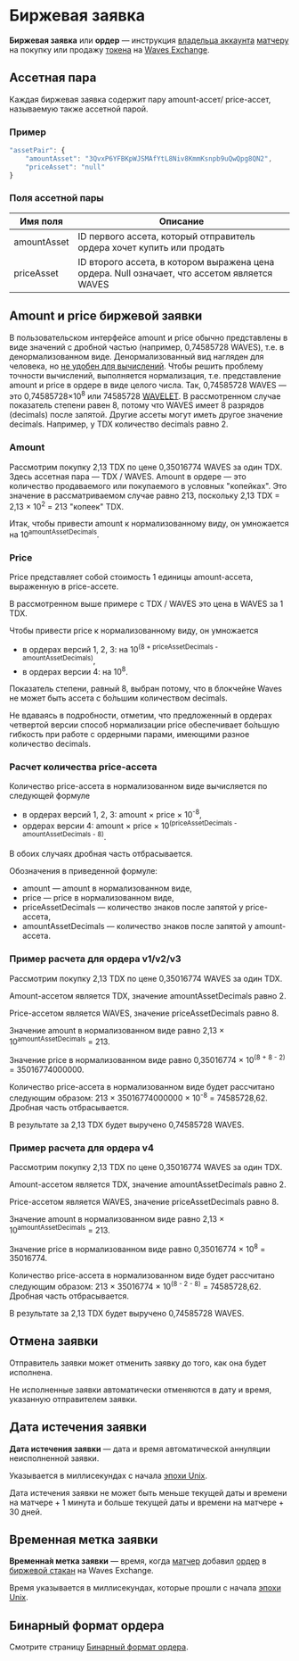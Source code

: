 # Биржевая заявка

**Биржевая заявка** или **ордер** — инструкция [владельца аккаунта](/ru/blockchain/account) [матчеру](https://docs.waves.exchange/en/waves-matcher/) на покупку или продажу [токена](/ru/blockchain/token) на [Waves Exchange](https://waves.exchange/).

## Ассетная пара

Каждая биржевая заявка содержит пару amount-ассет/ price-ассет, называемую также ассетной парой.

### Пример

```js
"assetPair": {
    "amountAsset": "3QvxP6YFBKpWJSMAfYtL8Niv8KmmKsnpb9uQwQpg8QN2",
    "priceAsset": "null"
}
```

### Поля ассетной пары

| Имя поля | Описание |
|---|---|
| amountAsset  | ID первого ассета, который отправитель ордера хочет купить или продать |
| priceAsset | ID второго ассета, в котором выражена цена ордера. Null означает, что ассетом является WAVES |

## Amount и price биржевой заявки

В пользовательском интерфейсе amount и price обычно представлены в виде значений с дробной частью (например, 0,74585728 WAVES), т.е. в денормализованном виде. Денормализованный вид нагляден для человека, но [не удобен для вычислений](https://en.wikipedia.org/wiki/Round-off_error). Чтобы решить проблему точности вычислений, выполняется нормализация, т.е. представление amount и price в ордере в виде целого числа. Так, 0,74585728 WAVES — это 0,74585728×10<sup>8</sup> или 74585728 [WAVELET](/ru/blockchain/token/wavelet). В рассмотренном случае показатель степени равен 8, потому что WAVES имеет 8 разрядов (decimals) после запятой. Другие ассеты могут иметь другое значение decimals. Например, у TDX количество decimals равно 2.

### Amount

Рассмотрим покупку 2,13 TDX по цене 0,35016774 WAVES за один TDX. Здесь ассетная пара — TDX / WAVES. Аmount в ордере — это количество продаваемого или покупаемого в условных "копейках". Это значение в рассматриваемом случае равно 213, поскольку 2,13 TDX = 2,13 × 10<sup>2</sup> = 213 "копеек" TDX.

Итак, чтобы привести amount к нормализованному виду, он умножается на 10<sup>amountAssetDecimals</sup>.

### Price

Price представляет собой стоимость 1 единицы amount-ассета, выраженную в price-ассете.

В рассмотренном выше примере с TDX / WAVES это цена в WAVES за 1 TDX.

Чтобы привести price к нормализованному виду, он умножается

* в ордерах версий 1, 2, 3: на 10<sup>(8 + priceAssetDecimals - amountAssetDecimals)</sup>,
* в ордерах версии 4: на 10<sup>8</sup>.

Показатель степени, равный 8, выбран потому, что в блокчейне Waves не может быть ассета с бо́льшим количеством decimals.

Не вдаваясь в подробности, отметим, что предложенный в ордерах четвертой версии способ нормализации price обеспечивает бо́льшую гибкость при работе с ордерными парами, имеющими разное количество decimals.

### Расчет количества price-ассета

Количество price-ассета в нормализованном виде вычисляется по следующей формуле

* в ордерах версий 1, 2, 3: amount × price × 10<sup>-8</sup>,
* ордерах версии 4: amount × price × 10<sup>(priceAssetDecimals - amountAssetDecimals - 8)</sup>.

В обоих случаях дробная часть отбрасывается.

Обозначения в приведенной формуле:

* amount — amount в нормализованном виде,
* price — price в нормализованном виде,
* priceAssetDecimals — количество знаков после запятой у price-ассета,
* amountAssetDecimals — количество знаков после запятой у amount-ассета.

### Пример расчета для ордера v1/v2/v3

Рассмотрим покупку 2,13 TDX по цене 0,35016774 WAVES за один TDX.

Amount-ассетом является TDX, значение amountAssetDecimals равно 2.

Price-ассетом является WAVES, значение priceAssetDecimals равно 8.

Значение amount в нормализованном виде равно 2,13 × 10<sup>amountAssetDecimals</sup> = 213.

Значение price в нормализованном виде равно 0,35016774 × 10<sup>(8 + 8 - 2)</sup> = 35016774000000.

Количество price-ассета в нормализованном виде будет рассчитано следующим образом:  213 × 35016774000000 × 10<sup>-8</sup> = 74585728,62. Дробная часть отбрасывается.

В результате за 2,13 TDX будет выручено 0,74585728 WAVES.

### Пример расчета для ордера v4

Рассмотрим покупку 2,13 TDX по цене 0,35016774 WAVES за один TDX.

Amount-ассетом является TDX, значение amountAssetDecimals равно 2.

Price-ассетом является WAVES, значение priceAssetDecimals равно 8.

Значение amount в нормализованном виде равно 2,13 × 10<sup>amountAssetDecimals</sup> = 213.

Значение price в нормализованном виде равно 0,35016774 × 10<sup>8</sup> = 35016774.

Количество price-ассета в нормализованном виде будет рассчитано следующим образом:  213 × 35016774 × 10<sup>(8 - 2 - 8)</sup> = 74585728,62. Дробная часть отбрасывается.

В результате за 2,13 TDX будет выручено 0,74585728 WAVES.

## Отмена заявки <a id="cancel"></a>

Отправитель заявки может отменить заявку до того, как она будет исполнена.

Не исполненные заявки автоматически отменяются в дату и время, указанную отправителем заявки.

## Дата истечения заявки

**Дата истечения заявки** — дата и время автоматической аннуляции неисполненной заявки.

Указывается в миллисекундах с начала [эпохи Unix](https://ru.wikipedia.org/wiki/Unix-время).

Дата истечения заявки не может быть меньше текущей даты и времени на матчере + 1 минута и больше текущей даты и времени на матчере + 30 дней.

## Временная метка заявки

**Временна́я метка заявки** — время, когда [матчер](https://docs.waves.exchange/en/waves-matcher/) добавил [ордер](/ru/blockchain/order) в [биржевой стакан](https://ru.wikipedia.org/wiki/Биржевой_стакан) на Waves Exchange.

Время указывается в миллисекундах, которые прошли с начала [эпохи Unix](https://ru.wikipedia.org/wiki/Unix-время).

## Бинарный формат ордера

Смотрите страницу [Бинарный формат ордера](/ru/blockchain/binary-format/order-binary-format).
